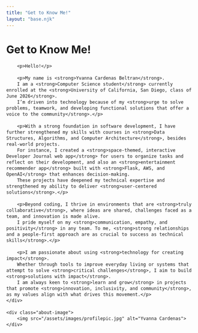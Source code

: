 ```yaml
---
title: "Get to Know Me!"
layout: "base.njk"
---
```


<div class="about-container">
    <div class="about-text">
        <h1>Get to Know Me!</h1>

        <p>Hello!</p>

        <p>My name is <strong>Yvanna Cardenas Beltran</strong>.  
        I am a <strong>Computer Science student</strong> currently enrolled at the <strong>University of California, San Diego, class of June 2026</strong>.  
        I’m driven into technology because of my <strong>urge to solve problems, teamwork, and developing functional solutions that offer a voice to the community</strong>.</p>

        <p>With a strong foundation in software development, I have further strengthened my skills with courses in <strong>Data Structures, Algorithms, and Computer Architecture</strong>, besides real-world projects.  
        For instance, I created a <strong>space-themed, interactive Developer Journal web app</strong> for users to organize tasks and reflect on their development, and also an <strong>entertainment recommender app</strong> built with <strong>Flask, AWS, and OpenAI</strong> that enhances decision-making.  
        These projects have deepened my technical expertise and strengthened my ability to deliver <strong>user-centered solutions</strong>.</p>

        <p>Beyond coding, I thrive in environments that are <strong>truly collaborative</strong>, where ideas are shared, challenges faced as a team, and innovation is made alive.  
        I pride myself on my <strong>communication, empathy, and positivity</strong> in any team. To me, <strong>strong relationships and a people-first approach are as crucial to success as technical skills</strong>.</p>

        <p>I am passionate about using <strong>technology for creating impact</strong>.  
        Whether through tools to improve everyday living or systems that attempt to solve <strong>critical challenges</strong>, I aim to build <strong>solutions with impact</strong>.  
        I am always keen to <strong>learn and grow</strong> in projects that promote <strong>innovation, inclusivity, and community</strong>, as my values align with what drives this movement.</p>
    </div>

    <div class="about-image">
        <img src="/assets/images/profilepic.jpg" alt="Yvanna Cardenas">
    </div>
</div>
